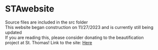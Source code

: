 # STAwebsite
Source files are included in the src folder  
This website began construction on 11/27/2023 and is currently still being updated    
If you are reading this, please consider donating to the beautification project at St. Thomas!
Link to the site: [Here](https://angelordonezretamar.github.io/STAwebsite/index.html)
